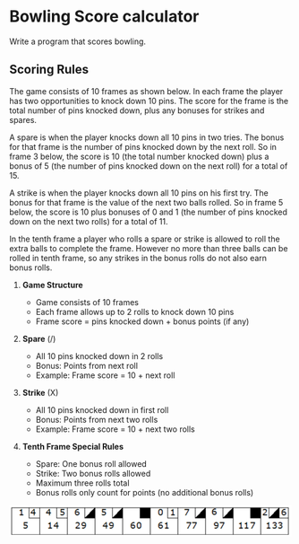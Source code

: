 # Bowling Score calculator

Write a program that scores bowling.

## Scoring Rules
 
The game consists of 10 frames as shown below.  In each frame the player has two opportunities to knock down 10 pins.  The score for the frame is the total number of pins knocked down, plus any bonuses for strikes and spares.

A spare is when the player knocks down all 10 pins in two tries.  The bonus for that frame is the number of pins knocked down by the next roll.  So in frame 3 below, the score is 10 (the total number knocked down) plus a bonus of 5 (the number of pins knocked down on the next roll) for a total of 15.  

A strike is when the player knocks down all 10 pins on his first try.  The bonus for that frame is the value of the next two balls rolled.  So in frame 5 below, the score is 10 plus bonuses of 0 and 1 (the number of pins knocked down on the next two rolls) for a total of 11.

In the tenth frame a player who rolls a spare or strike is allowed to roll the extra balls to complete the frame.  However no more than three balls can be rolled in tenth frame, so any strikes in the bonus rolls do not also earn bonus rolls.

1. **Game Structure**
   - Game consists of 10 frames
   - Each frame allows up to 2 rolls to knock down 10 pins
   - Frame score = pins knocked down + bonus points (if any)

2. **Spare** (/)
   - All 10 pins knocked down in 2 rolls
   - Bonus: Points from next roll
   - Example: Frame score = 10 + next roll

3. **Strike** (X)
   - All 10 pins knocked down in first roll
   - Bonus: Points from next two rolls
   - Example: Frame score = 10 + next two rolls

4. **Tenth Frame Special Rules**
   - Spare: One bonus roll allowed
   - Strike: Two bonus rolls allowed
   - Maximum three rolls total
   - Bonus rolls only count for points (no additional bonus rolls)
   
![Bowling Scorecard](image.png)
